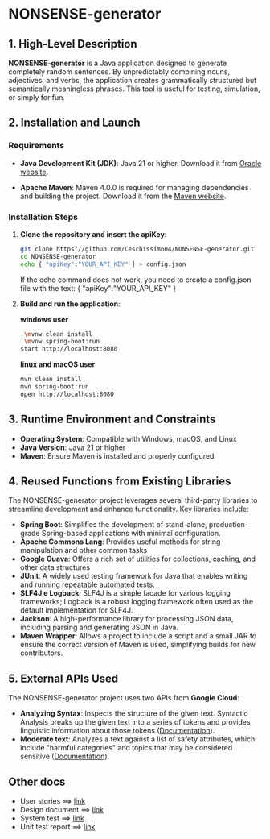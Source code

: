 # NONSENSE-generator

## 1. High-Level Description

**NONSENSE-generator** is a Java application designed to generate completely random sentences. By unpredictably combining nouns, adjectives, and verbs, the application creates grammatically structured but semantically meaningless phrases. This tool is useful for testing, simulation, or simply for fun.

## 2. Installation and Launch

### Requirements

* **Java Development Kit (JDK)**: Java 21 or higher. Download it from [Oracle website](https://www.oracle.com/it/java/technologies/downloads/#java24).

* **Apache Maven**: Maven 4.0.0 is required for managing dependencies and building the project. Download it from the [Maven website](https://maven.apache.org/download.cgi).

### Installation Steps

1. **Clone the repository and insert the apiKey**:

   ```bash
   git clone https://github.com/Ceschissimo04/NONSENSE-generator.git
   cd NONSENSE-generator
   echo { "apiKey":"YOUR_API_KEY" } > config.json  
   ```
   If the echo command does not work, you need to create a config.json file with the text: { "apiKey":"YOUR_API_KEY" }

2. **Build and run the application**:

    **windows user**
   ```bash
   .\mvnw clean install
   .\mvnw spring-boot:run
   start http://localhost:8080
   ```

   **linux and macOS user**
   ```bash
   mvn clean install
   mvn spring-boot:run
   open http://localhost:8080
   ```
   


## 3. Runtime Environment and Constraints

* **Operating System**: Compatible with Windows, macOS, and Linux
* **Java Version**: Java 21 or higher
* **Maven**: Ensure Maven is installed and properly configured



## 4. Reused Functions from Existing Libraries

The NONSENSE-generator project leverages several third-party libraries to streamline development and enhance functionality. Key libraries include:

* **Spring Boot**: Simplifies the development of stand-alone, production-grade Spring-based applications with minimal configuration.
* **Apache Commons Lang**: Provides useful methods for string manipulation and other common tasks
* **Google Guava**: Offers a rich set of utilities for collections, caching, and other data structures
* **JUnit**: A widely used testing framework for Java that enables writing and running repeatable automated tests.
* **SLF4J e Logback**: SLF4J is a simple facade for various logging frameworks; Logback is a robust logging framework often used as the default implementation for SLF4J.
* **Jackson**: A high-performance library for processing JSON data, including parsing and generating JSON in Java.
* **Maven Wrapper**: Allows a project to include a script and a small JAR to ensure the correct version of Maven is used, simplifying builds for new contributors.



## 5. External APIs Used

The NONSENSE-generator project uses two APIs from **Google Cloud**:
* **Analyzing Syntax**: Inspects the structure of the given text. Syntactic Analysis breaks up the given text into a series of tokens and provides linguistic information about those tokens ([Documentation](https://cloud.google.com/natural-language/docs/analyzing-syntax)).
* **Moderate text**: Analyzes a text against a list of safety attributes, which include "harmful categories" and topics that may be considered sensitive ([Documentation](https://cloud.google.com/natural-language/docs/moderating-text)).


## Other docs ##
* User stories ==> [link](https://studenti-team-l2ldmeti.atlassian.net/jira/software/projects/MBA/list)
* Design document ==> [link](docsDesignDocument.md)
* System test ==> [link](docs/SystemTest.md)
* Unit test report ==> [link](https://html-preview.github.io/?url=https://github.com/Ceschissimo04/NONSENSE-generator/blob/main/docs/report/surefire.html)
